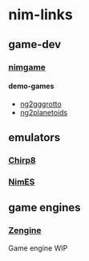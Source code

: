 # nim-links

## game-dev

### [nimgame](https://github.com/Vladar4/nimgame2/)
#### demo-games
* [ng2gggrotto](https://github.com/Vladar4/ng2gggrotto)
* [ng2planetoids](https://github.com/Vladar4/ng2planetoids)

## emulators
### [Chirp8](https://github.com/mratsim/chirp8)
### [NimES](https://github.com/def-/nimes)

## game engines
### [Zengine](https://github.com/zacharycarter/zengine/tree/a9e30eb771553cb572af5df8c7ca89f6661e5e50)
  Game engine WIP
  
